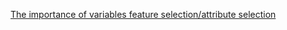 [The importance of variables feature selection/attribute selection](/the-importance-of-variables-feature-selectionattribute-selection.md)

